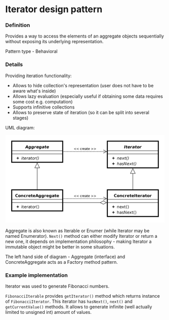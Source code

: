 Iterator design pattern
=======================

### Definition

Provides a way to access the elements of an aggregate objects sequentially without exposing 
its underlying representation.

Pattern type - Behavioral

### Details

Providing iteration functionality:

- Allows to hide collection's representation (user does not have to be aware what's inside)
- Allows lazy evaluation (especially useful if obtaining some data requires some cost e.g. computation)
- Supports infinitive collections
- Allows to preserve state of iteration (so it can be split into several stages)

UML diagram:

![](iterator.png)

Aggregate is also known as Iterable or Enumer (while Iterator may be named Enumerator).
`Next()` method can either modify Iterator or return a new one, it depends on
implementation philosophy - making Iterator a immutable object might be better in some situations.

The left hand side of diagram - Aggregate (interface) and ConcreteAggregate acts
as a Factory method pattern.

### Example implementation

Iterator was used to generate Fibonacci numbers.

`FibonacciIterable` provides `getIterator()` method which returns instance of
`FibonacciIterator`. This iterator has `hasNext()`, `next()` and `getCurrentValue()`
methods. It allows to generate infinite (well actually limited to unsigned int) amount
of values.
